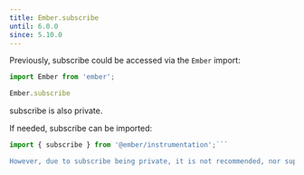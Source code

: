 ```yaml
---
title: Ember.subscribe
until: 6.0.0
since: 5.10.0
---
```



Previously, subscribe could be accessed via the `Ember` import:
```js
import Ember from 'ember';

Ember.subscribe

```
subscribe is also private.

 If needed, subscribe can be imported:
```js
import { subscribe } from '@ember/instrumentation';```

However, due to subscribe being private, it is not recommended, nor supported.
